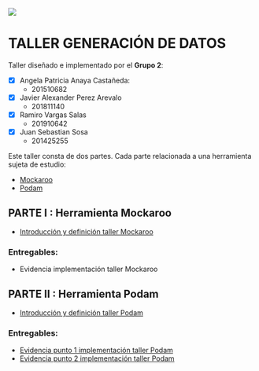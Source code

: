 ![](https://raw.github.com/jssosa10/Taller-Generacion-Datos/master/common/images/logo-uniandes.png)

# TALLER GENERACIÓN DE DATOS

Taller diseñado e implementado por el **Grupo 2**:
- [x] Angela Patricia Anaya Castañeda:
    - 201510682
- [x] Javier Alexander Perez Arevalo
    - 201811140
- [x] Ramiro Vargas Salas
    - 201910642
- [x] Juan Sebastian Sosa
    - 201425255

Este taller consta de dos partes. Cada parte relacionada a una herramienta sujeta de estudio:
+ [Mockaroo](https://mockaroo.com)
+ [Podam](https://mtedone.github.io/podam/)

## PARTE I : Herramienta Mockaroo

* [Introducción y definición taller Mockaroo](https://angela-anaya-castaneda.gitbook.io/mockaroo/)

### Entregables:

   * Evidencia implementación taller Mockaroo


## PARTE II : Herramienta Podam

* [Introducción y definición taller Podam](https://ramiro-vargassalas.gitbook.io/pruebas-automaticas/taller-podam)

### Entregables:

   * [Evidencia punto 1 implementación taller Podam](https://github.com/jssosa10/Taller-Generacion-Datos/tree/master/Podam)
   * [Evidencia punto 2 implementación taller Podam](https://github.com/jssosa10/Taller-Generacion-Datos/wiki/Evidencia-punto-2-implementación-taller-Podam)
